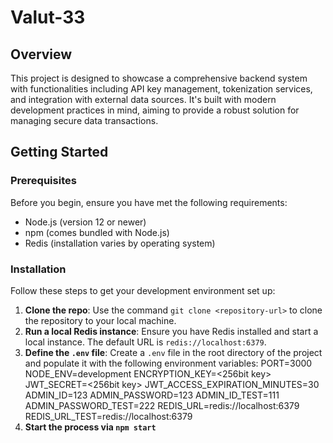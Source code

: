# Valut-33

## Overview

This project is designed to showcase a comprehensive backend system with functionalities including API key management, tokenization services, and integration with external data sources. It's built with modern development practices in mind, aiming to provide a robust solution for managing secure data transactions.

## Getting Started

### Prerequisites

Before you begin, ensure you have met the following requirements:
- Node.js (version 12 or newer)
- npm (comes bundled with Node.js)
- Redis (installation varies by operating system)

### Installation

Follow these steps to get your development environment set up:

1. **Clone the repo**: Use the command `git clone <repository-url>` to clone the repository to your local machine.
2. **Run a local Redis instance**: Ensure you have Redis installed and start a local instance. The default URL is `redis://localhost:6379`.
3. **Define the `.env` file**: Create a `.env` file in the root directory of the project and populate it with the following environment variables:
PORT=3000
NODE_ENV=development
ENCRYPTION_KEY=<256bit key>
JWT_SECRET=<256bit key>
JWT_ACCESS_EXPIRATION_MINUTES=30
ADMIN_ID=123
ADMIN_PASSWORD=123
ADMIN_ID_TEST=111
ADMIN_PASSWORD_TEST=222
REDIS_URL=redis://localhost:6379
REDIS_URL_TEST=redis://localhost:6379
4. **Start the process via `npm start`**